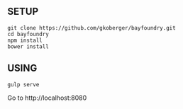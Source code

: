 SETUP
-----

    git clone https://github.com/gkoberger/bayfoundry.git
    cd bayfoundry
    npm install
    bower install

USING
-----

    gulp serve

Go to http://localhost:8080

